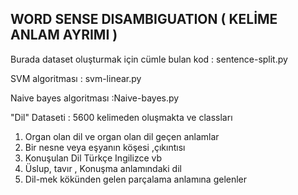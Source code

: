 ## WORD SENSE DISAMBIGUATION ( KELİME ANLAM AYRIMI )

Burada dataset oluşturmak için cümle bulan kod : sentence-split.py

SVM algoritması : svm-linear.py

Naive bayes algoritması :Naive-bayes.py

"Dil" Dataseti :
5600 kelimeden oluşmakta ve classları
1.	Organ olan dil ve organ olan dil geçen anlamlar
2.	Bir nesne veya eşyanın köşesi ,çıkıntısı
3.	 Konuşulan Dil Türkçe Ingilizce vb
4.	Üslup, tavır , Konuşma anlamındaki dil
5.	Dil-mek kökünden gelen parçalama anlamına gelenler

